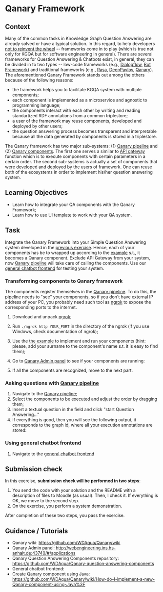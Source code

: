 # Qanary Framework

## Context

Many of the common tasks in Knowledge Graph Question Answering are already solved or have a typical solution. In this regard, to help developers [not to reinvent the wheel](https://dl.acm.org/doi/10.1145/3178876.3186023) -- frameworks come in to play (which is true not only for KGQA but for software engineering in general). There are several frameworks for Question Answering & Chatbots exist, in general, they can be divided in to two types -- low-code frameworks (e.g., [Dialogflow](https://cloud.google.com/dialogflow/docs), [Bot Framework](https://dev.botframework.com/)) and traditional frameworks (e.g., [Rasa](https://rasa.com/), [DeepPavlov](https://deeppavlov.ai/), [Qanary](https://github.com/WDAqua/Qanary)).
The aforementioned Qanary Framework stands out among the others because of the following reasons: 
* the framework helps you to facilitate KGQA system with multiple components;
* each component is implemented as a microservice and agnostic to programming language;
* the components interact with each other by writing and reading standartized RDF annotations from a common triplestore;
* a user of the framework may reuse components, developed and deployed by other users;
* the question answering process becomes transparent and interpretable because all the data generated by components is stored in a triplestore.

The Qanary framework has two major sub-systems: (1) [Qanary pipeline](https://webengineering.ins.hs-anhalt.de:43740/startquestionansweringwithtextquestion) and (2) [Qanary components](https://github.com/WDAqua/Qanary-question-answering-components). The first one serves a similar to [API gateway](https://docs.microsoft.com/en-us/azure/architecture/guide/architecture-styles/microservices) function which is to execute components with certain parameters in a certain order. The second sub-systems is actually a set of components that were developed and deployed by the users of framework.
One can reuse both of the ecosystems in order to implement his/her question answering system.

## Learning Objectives

* Learn how to integrate your QA components with the Qanary Framework;
* Learn how to use UI template to work with your QA system.

## Task

Integrate the Qanary Framework into your Simple Question Answering system developed in the [previous exercise](). Hence, each of your components has be to wrapped up according to the [example]() s.t., it becomes a Qanary component. Exclude API Gateway from your system, now [Qanary pipeline](https://webengineering.ins.hs-anhalt.de:43740/startquestionansweringwithtextquestion) will take care of calling the components. Use our [general chatbot frontend]() for testing your system.

### Transforming components to Qanary framework

The components register themselves in the [Qanary pipeline](https://webengineering.ins.hs-anhalt.de:43740/startquestionansweringwithtextquestion). To do this, the pipeline needs to "see" your components, so if you don't have external IP address of your PC, you probably need such tool as [ngrok](https://ngrok.com/download) to expose the corresponding ports to the internet.

1. Download and unpack [ngrok](https://ngrok.com/download);
1. Run `./ngrok http YOUR_PORT` in the directory of the ngrok (if you use Windows, check documentation of ngrok);
1. Use the [the example]() to implement and run your components (hint: please, add your surname to the component's name s.t. it is easy to find them);
1. Go to [Qanary Admin panel](http://webengineering.ins.hs-anhalt.de:43740) to see if your components are running:

1. If all the components are recognized, move to the next part.

### Asking questions with [Qanary pipeline](https://webengineering.ins.hs-anhalt.de:43740/startquestionansweringwithtextquestion)

1. Navigate to the [Qanary pipeline](https://webengineering.ins.hs-anhalt.de:43740/startquestionansweringwithtextquestion);
1. Select the components to be executed and adjust the order by dragging them;
1. Insert a textual question in the field and click "start Question Answering..."
1. If everything is good, then you will see the following output, it corresponds to the graph id, where all your execution annotations are stored:


### Using general chatbot frontend

1. Navigate to the [general chatbot frontend]()


## Submission check

In this exercise, **submission check will be performed in two steps**:

1. You send the code with your solution and the README with a description of files to Moodle (as usual). Then, I check it. If everything is OK, we move to the second step.
2. On the exercise, you perform a system demonstration.

After completion of these two steps, you pass the exercise.

## Guidance / Tutorials

* Qanary wiki: https://github.com/WDAqua/Qanary/wiki
* Qanary Admin panel: http://webengineering.ins.hs-anhalt.de:43740/#/applications
* Qanary Question Answering Components repository: https://github.com/WDAqua/Qanary-question-answering-components
* General chatbot frontend: 
* Create Qanary component using Java: https://github.com/WDAqua/Qanary/wiki/How-do-I-implement-a-new-Qanary-component-using-Java%3F
